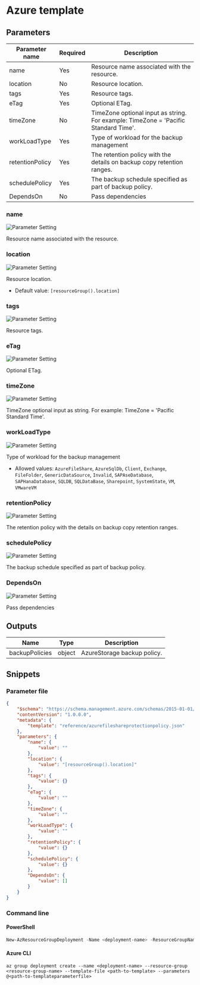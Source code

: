 # Azure template

## Parameters

Parameter name | Required | Description
-------------- | -------- | -----------
name           | Yes      | Resource name associated with the resource.
location       | No       | Resource location.
tags           | Yes      | Resource tags.
eTag           | Yes      | Optional ETag.
timeZone       | No       | TimeZone optional input as string. For example: TimeZone = 'Pacific Standard Time'.
workLoadType   | Yes      | Type of workload for the backup management
retentionPolicy | Yes      | The retention policy with the details on backup copy retention ranges.
schedulePolicy | Yes      | The backup schedule specified as part of backup policy.
DependsOn      | No       | Pass dependencies

### name

![Parameter Setting](https://img.shields.io/badge/parameter-required-orange?style=flat-square)

Resource name associated with the resource.

### location

![Parameter Setting](https://img.shields.io/badge/parameter-optional-green?style=flat-square)

Resource location.

- Default value: `[resourceGroup().location]`

### tags

![Parameter Setting](https://img.shields.io/badge/parameter-required-orange?style=flat-square)

Resource tags.

### eTag

![Parameter Setting](https://img.shields.io/badge/parameter-required-orange?style=flat-square)

Optional ETag.

### timeZone

![Parameter Setting](https://img.shields.io/badge/parameter-optional-green?style=flat-square)

TimeZone optional input as string. For example: TimeZone = 'Pacific Standard Time'.

### workLoadType

![Parameter Setting](https://img.shields.io/badge/parameter-required-orange?style=flat-square)

Type of workload for the backup management

- Allowed values: `AzureFileShare`, `AzureSqlDb`, `Client`, `Exchange`, `FileFolder`, `GenericDataSource`, `Invalid`, `SAPAseDatabase`, `SAPHanaDatabase`, `SQLDB`, `SQLDataBase`, `Sharepoint`, `SystemState`, `VM`, `VMwareVM`

### retentionPolicy

![Parameter Setting](https://img.shields.io/badge/parameter-required-orange?style=flat-square)

The retention policy with the details on backup copy retention ranges.

### schedulePolicy

![Parameter Setting](https://img.shields.io/badge/parameter-required-orange?style=flat-square)

The backup schedule specified as part of backup policy.

### DependsOn

![Parameter Setting](https://img.shields.io/badge/parameter-optional-green?style=flat-square)

Pass dependencies

## Outputs

Name | Type | Description
---- | ---- | -----------
backupPolicies | object | AzureStorage backup policy.

## Snippets

### Parameter file

```json
{
    "$schema": "https://schema.management.azure.com/schemas/2015-01-01/deploymentParameters.json#",
    "contentVersion": "1.0.0.0",
    "metadata": {
        "template": "reference/azurefileshareprotectionpolicy.json"
    },
    "parameters": {
        "name": {
            "value": ""
        },
        "location": {
            "value": "[resourceGroup().location]"
        },
        "tags": {
            "value": {}
        },
        "eTag": {
            "value": ""
        },
        "timeZone": {
            "value": ""
        },
        "workLoadType": {
            "value": ""
        },
        "retentionPolicy": {
            "value": {}
        },
        "schedulePolicy": {
            "value": {}
        },
        "DependsOn": {
            "value": []
        }
    }
}
```

### Command line

#### PowerShell

```powershell
New-AzResourceGroupDeployment -Name <deployment-name> -ResourceGroupName <resource-group-name> -TemplateFile <path-to-template> -TemplateParameterFile <path-to-templateparameter>
```

#### Azure CLI

```text
az group deployment create --name <deployment-name> --resource-group <resource-group-name> --template-file <path-to-template> --parameters @<path-to-templateparameterfile>
```
